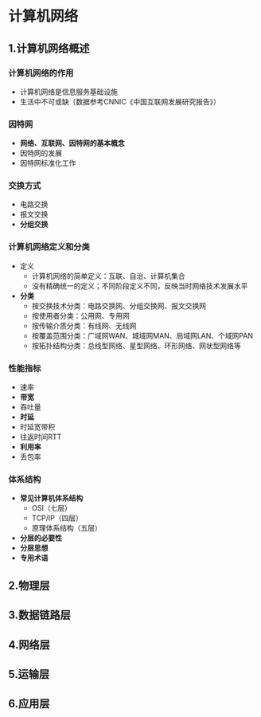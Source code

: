 # 计算机网络
## 1.计算机网络概述
### 计算机网络的作用
- 计算机网络是信息服务基础设施
- 生活中不可或缺（数据参考CNNIC《中国互联网发展研究报告》）
### 因特网
- **网络、互联网、因特网的基本概念**
- 因特网的发展
- 因特网标准化工作
### 交换方式
- 电路交换
- 报文交换
- **分组交换**
### 计算机网络定义和分类
- 定义
  - 计算机网络的简单定义：互联、自治、计算机集合
  - 没有精确统一的定义；不同阶段定义不同，反映当时网络技术发展水平
- **分类**
  - 按交换技术分类：电路交换网、分组交换网、报文交换网
  - 按使用者分类：公用网、专用网
  - 按传输介质分类：有线网、无线网
  - 按覆盖范围分类：广域网WAN、城域网MAN、局域网LAN、个域网PAN
  - 按拓扑结构分类：总线型网络、星型网络、环形网络、网状型网络等
### 性能指标
- 速率
- **带宽**
- 吞吐量
- **时延**
- 时延宽带积
- 往返时间RTT
- **利用率**
- 丢包率
### 体系结构
- **常见计算机体系结构**
  - OSI（七层）
  - TCP/IP（四层）
  - 原理体系结构（五层）
- **分层的必要性**
- **分层思想**
- **专用术语**
## 2.物理层
## 3.数据链路层
## 4.网络层
## 5.运输层
## 6.应用层
